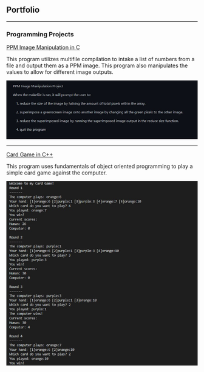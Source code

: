 ## Portfolio

---

### Programming Projects

[PPM Image Manipulation in C](https://github.com/Devinevangelista/PPM-Image-Manipulation)

This program utilizes multifile compilation to intake a list of numbers from a file and output them as a PPM image. This program also manipulates the values to allow for different image outputs. 


<img src="images/PhotoforWebsite.jpg?raw=true"/>


---

[Card Game in C++](https://github.com/Devinevangelista/TigerCardGame)

This program uses fundamentals of object oriented programming to play a simple card game against the computer.

<img src="images/CardgameDemo.jpg?raw=true"/>

<!---
[Project 3 Title](http://example.com/)
<img src="images/dummy_thumbnail.jpg?raw=true"/>

---

### Category Name 2

- [Project 1 Title](http://example.com/)
- [Project 2 Title](http://example.com/)
- [Project 3 Title](http://example.com/) 
- [Project 4 Title](http://example.com/)
- [Project 5 Title](http://example.com/)

---




---
<p style="font-size:11px">Page template forked from <a href="https://github.com/evanca/quick-portfolio">evanca</a></p> -->
<!-- Remove above link if you don't want to attibute -->
